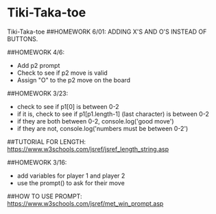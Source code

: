 # Tiki-Taka-toe
Tiki-Taka-toe
##HOMEWORK 6/01:
ADDING X'S AND O'S INSTEAD OF BUTTONS.

##HOMEWORK 4/6:
- Add p2 prompt
- Check to see if p2 move is valid
- Assign "O" to the p2 move on the board

##HOMEWORK 3/23: 
- check to see if p1[0] is between 0-2
- if it is, check to see if p1[p1.length-1] (last character) is between 0-2
- if they are both between 0-2, console.log('good move')
- if they are not, console.log('numbers must be between 0-2')

##TUTORIAL FOR LENGTH:
https://www.w3schools.com/jsref/jsref_length_string.asp
 
##HOMEWORK 3/16:
- add variables for player 1 and player 2
- use the prompt() to ask for their move

##HOW TO USE PROMPT:
https://www.w3schools.com/jsref/met_win_prompt.asp
